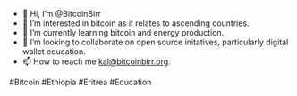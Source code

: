 - 👋 Hi, I’m @BitcoinBirr
- 👀 I’m interested in bitcoin as it relates to ascending countries.
- 🌱 I’m currently learning bitcoin and energy production.
- 💞️ I’m looking to collaborate on open source initatives, particularly digital wallet education.
- 📫 How to reach me kal@bitcoinbirr.org.

#Bitcoin
#Ethiopia
#Eritrea
#Education

<!---
BitcoinBirr/BitcoinBirr is a ✨ special ✨ repository because its `README.md` (this file) appears on your GitHub profile.
You can click the Preview link to take a look at your changes.
--->
